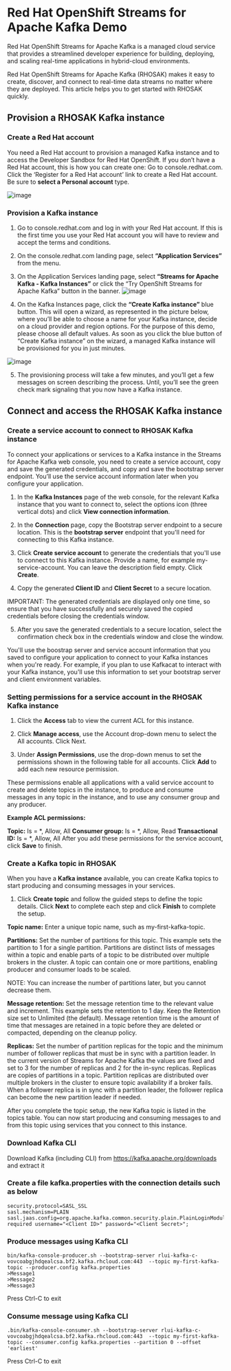 # Red Hat OpenShift Streams for Apache Kafka Demo
Red Hat OpenShift Streams for Apache Kafka is a managed cloud service that provides a streamlined developer experience for building, deploying, and scaling real-time applications in hybrid-cloud environments. 

Red Hat OpenShift Streams for Apache Kafka (RHOSAK) makes it easy to create, discover, and connect to real-time data streams no matter where they are deployed. This article helps you to get started with RHOSAK quickly.

## Provision a RHOSAK Kafka instance

### Create a Red Hat account
You need a Red Hat account to provision a managed Kafka instance and to access the Developer Sandbox for Red Hat OpenShift. If you don’t have a Red Hat account, this is how you can create one: Go to console.redhat.com. Click the ‘Register for a Red Hat account’ link to create a Red Hat account. Be sure to **select a Personal account** type.

![image](https://user-images.githubusercontent.com/8802830/139805458-599d8c02-df69-43d1-8699-d36da7038659.png)

### Provision a Kafka instance
1. Go to console.redhat.com and log in with your Red Hat account. If this is the first time you use your Red Hat account you will have to review and accept the terms and conditions.
2. On the console.redhat.com landing page, select  **“Application Services”** from the menu.
3. On the Application Services landing page, select **“Streams for Apache Kafka - Kafka Instances”** or click the “Try OpenShift Streams for Apache Kafka” button in the banner. 
![image](https://user-images.githubusercontent.com/8802830/139805701-c0ea8ded-9226-4f10-b26a-0d711616d62e.png)

4. On the Kafka Instances page, click the **“Create Kafka instance”** blue button. This will open a wizard, as represented in the picture below, where you’ll be able to choose a name for your Kafka instance, decide on a cloud provider and region options. For the purpose of this demo, please choose all default values. As soon as you click the blue button of “Create Kafka instance” on the wizard, a managed Kafka instance will be provisioned for you in just minutes.

![image](https://user-images.githubusercontent.com/8802830/139806473-62055665-fc45-4526-8219-f458e8e9d638.png)

5. The provisioning process will take a few minutes, and you’ll get a few messages on screen describing the process. Until, you’ll see the green check mark signaling that you now have a Kafka instance. 

## Connect and access the RHOSAK Kafka instance

### Create a service account to connect to RHOSAK Kafka instance
To connect your applications or services to a Kafka instance in the Streams for Apache Kafka web console, you need to create a service account, copy and save the generated credentials, and copy and save the bootstrap server endpoint. You’ll use the service account information later when you configure your application.

1. In the **Kafka Instances** page of the web console, for the relevant Kafka instance that you want to connect to, select the options icon (three vertical dots) and click **View connection information**.

2. In the **Connection** page, copy the Bootstrap server endpoint to a secure location. This is the **bootstrap server** endpoint that you'll need for connecting to this Kafka instance.

3. Click **Create service account** to generate the credentials that you'll use to connect to this Kafka instance. Provide a name, for example my-service-account. You can leave the description field empty. Click **Create**.

4. Copy the generated **Client ID** and **Client Secret** to a secure location.

IMPORTANT: The generated credentials are displayed only one time, so ensure that you have successfully and securely saved the copied credentials before closing the credentials window.

5. After you save the generated credentials to a secure location, select the confirmation check box in the credentials window and close the window.

You'll use the boostrap server and service account information that you saved to configure your application to connect to your Kafka instances when you're ready. For example, if you plan to use Kafkacat to interact with your Kafka instance, you'll use this information to set your bootstrap server and client environment variables.


### Setting permissions for a service account in the RHOSAK Kafka instance
1. Click the **Access** tab to view the current ACL for this instance.

2. Click **Manage access**, use the Account drop-down menu to select the All accounts. Click Next.

3. Under **Assign Permissions**, use the drop-down menus to set the permissions shown in the following table for all accounts. Click **Add** to add each new resource permission.

These permissions enable all applications with a valid service account to create and delete topics in the instance, to produce and consume messages in any topic in the instance, and to use any consumer group and any producer.

**Example ACL permissions:**

**Topic:** Is = *, Allow, All
**Consumer group:** Is = *, Allow, Read
**Transactional ID:** Is = *, Allow, All
After you add these permissions for the service account, click **Save** to finish.

### Create a Kafka topic in RHOSAK
When you have a **Kafka instance** available, you can create Kafka topics to start producing and consuming messages in your services.

1. Click **Create topic** and follow the guided steps to define the topic details. Click **Next** to complete each step and click **Finish** to complete the setup.

**Topic name:** Enter a unique topic name, such as my-first-kafka-topic.

**Partitions:** Set the number of partitions for this topic. This example sets the partition to 1 for a single partition. Partitions are distinct lists of messages within a topic and enable parts of a topic to be distributed over multiple brokers in the cluster. A topic can contain one or more partitions, enabling producer and consumer loads to be scaled.

NOTE: You can increase the number of partitions later, but you cannot decrease them.

**Message retention:** Set the message retention time to the relevant value and increment. This example sets the retention to 1 day. Keep the Retention size set to Unlimited (the default). Message retention time is the amount of time that messages are retained in a topic before they are deleted or compacted, depending on the cleanup policy.

**Replicas:** Set the number of partition replicas for the topic and the minimum number of follower replicas that must be in sync with a partition leader. In the current version of Streams for Apache Kafka the values are fixed and set to 3 for the number of replicas and 2 for the in-sync replicas. Replicas are copies of partitions in a topic. Partition replicas are distributed over multiple brokers in the cluster to ensure topic availability if a broker fails. When a follower replica is in sync with a partition leader, the follower replica can become the new partition leader if needed.

After you complete the topic setup, the new Kafka topic is listed in the topics table. You can now start producing and consuming messages to and from this topic using services that you connect to this instance.

### Download Kafka CLI
Download Kafka (including CLI) from https://kafka.apache.org/downloads and extract it

### Create a file kafka.properties with the connection details such as below
```
security.protocol=SASL_SSL
sasl.mechanism=PLAIN
sasl.jaas.config=org.apache.kafka.common.security.plain.PlainLoginModule required username="<Client ID>" password="<Client Secret>";
```

### Produce messages using Kafka CLI
```
bin/kafka-console-producer.sh --bootstrap-server rlui-kafka-c-vovcoabgjhdqealcsa.bf2.kafka.rhcloud.com:443  --topic my-first-kafka-topic --producer.config kafka.properties
>Message1
>Message2
>Message3
```
Press Ctrl-C to exit

### Consume message using Kafka CLI
```
.bin/kafka-console-consumer.sh --bootstrap-server rlui-kafka-c-vovcoabgjhdqealcsa.bf2.kafka.rhcloud.com:443  --topic my-first-kafka-topic --consumer.config kafka.properties --partition 0 --offset 'earliest'
```
Press Ctrl-C to exit






